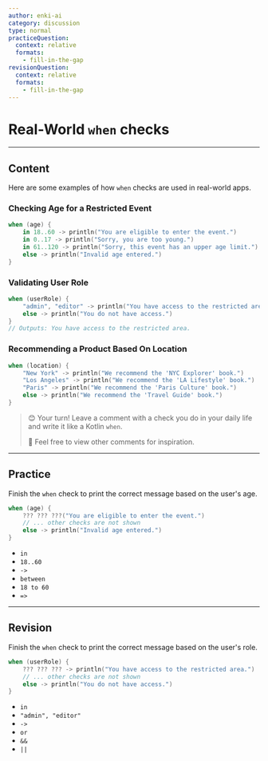 ```yaml
---
author: enki-ai
category: discussion
type: normal
practiceQuestion:
  context: relative
  formats:
    - fill-in-the-gap
revisionQuestion:
  context: relative
  formats:
    - fill-in-the-gap
---
```


# Real-World `when` checks

---
## Content

Here are some examples of how `when` checks are used in real-world apps.

### Checking Age for a Restricted Event

```kotlin
when (age) {
    in 18..60 -> println("You are eligible to enter the event.")
    in 0..17 -> println("Sorry, you are too young.")
    in 61..120 -> println("Sorry, this event has an upper age limit.")
    else -> println("Invalid age entered.")
}
```
### Validating User Role

```kotlin
when (userRole) {
    "admin", "editor" -> println("You have access to the restricted area.")
    else -> println("You do not have access.")
}
// Outputs: You have access to the restricted area.
```

### Recommending a Product Based On Location

```kotlin
when (location) {
    "New York" -> println("We recommend the 'NYC Explorer' book.")
    "Los Angeles" -> println("We recommend the 'LA Lifestyle' book.")
    "Paris" -> println("We recommend the 'Paris Culture' book.")
    else -> println("We recommend the 'Travel Guide' book.")
}
```

> 😊 Your turn! Leave a comment with a check you do in your daily life and write it like a Kotlin `when`.
>
> 👀 Feel free to view other comments for inspiration.

---
## Practice

Finish the `when` check to print the correct message based on the user's age.

```kotlin
when (age) {
    ??? ??? ???("You are eligible to enter the event.")
    // ... other checks are not shown
    else -> println("Invalid age entered.")
}
```

- `in`
- `18..60`
- `->`
- `between`
- `18 to 60`
- `=>`

---
## Revision

Finish the `when` check to print the correct message based on the user's role.

```kotlin
when (userRole) {
    ??? ??? ??? -> println("You have access to the restricted area.")
    // ... other checks are not shown
    else -> println("You do not have access.")
}
```

- `in`
- `"admin", "editor"`
- `->`
- `or`
- `&&`
- `||`